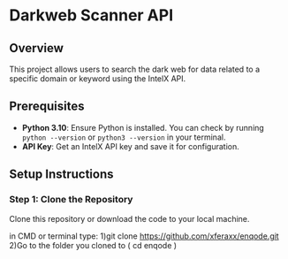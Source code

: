 # Darkweb Scanner API

## Overview
This project allows users to search the dark web for data related to a specific domain or keyword using the IntelX API.

## Prerequisites
- **Python 3.10**: Ensure Python is installed. You can check by running `python --version` or `python3 --version` in your terminal.
- **API Key**: Get an IntelX API key and save it for configuration.

## Setup Instructions

### Step 1: Clone the Repository
Clone this repository or download the code to your local machine.


in CMD or terminal type:
1)git clone https://github.com/xferaxx/enqode.git
2)Go to the folder you cloned to ( cd enqode )
